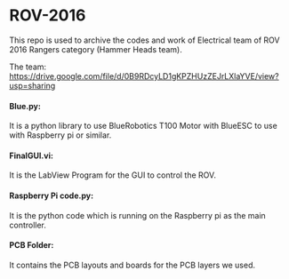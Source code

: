 # ROV-2016
This repo is used to archive the codes and work of Electrical team of ROV 2016 Rangers category (Hammer Heads team).

The team: https://drive.google.com/file/d/0B9RDcyLD1gKPZHUzZEJrLXlaYVE/view?usp=sharing

#### Blue.py:
It is a python library to use BlueRobotics T100 Motor with BlueESC to use with Raspberry pi or similar.

#### FinalGUI.vi:
It is the LabView Program for the GUI to control the ROV.

#### Raspberry Pi code.py:
It is the python code which is running on the Raspberry pi as the main controller.


#### PCB Folder:
It contains the PCB layouts and boards for the PCB layers we used.

